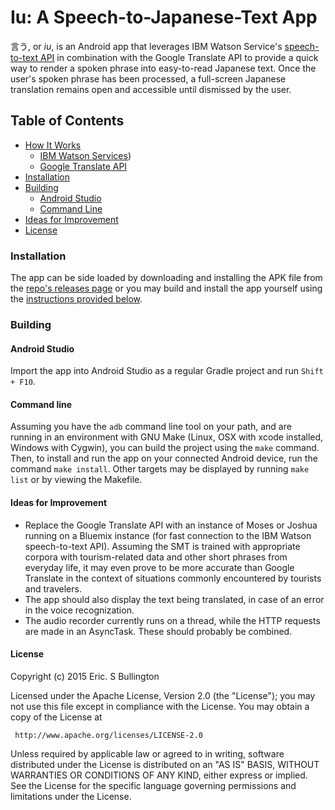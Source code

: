 # Iu: A Speech-to-Japanese-Text App

言う, or *iu*, is an Android app that leverages IBM Watson Service's [speech-to-text API]() in combination with the Google Translate API to provide a quick way to render a spoken phrase into easy-to-read Japanese text.  Once the user's spoken phrase has been processed, a full-screen Japanese translation remains open and accessible until dismissed by the user.

## Table of Contents

* [How It Works](#how-it-works)
  * [IBM Watson Services](#ibm-watson-services))
  * [Google Translate API](#google-translate-api)
* [Installation](#installation)
* [Building](#building)
  * [Android Studio](#android-studio)
  * [Command Line](#command-line)
* [Ideas for Improvement](#ideas-for-improvement)
* [License](#license)

### Installation

The app can be side loaded by downloading and installing the APK file from the [repo's releases page](https://github.com/esbullington/speechtojapanese/releases/tag/v0.1.0) or you may build and install the app yourself using the [instructions provided below](#building).

### Building

#### Android Studio

Import the app into Android Studio as a regular Gradle project and run `Shift + F10`.

#### Command line

Assuming you have the `adb` command line tool on your path, and are running in an environment with GNU Make (Linux, OSX with xcode installed, Windows with Cygwin), you can build the project using the `make` command.  Then, to install and run the app on your connected Android device, run the command `make install`.  Other targets may be displayed by running `make list` or by viewing the Makefile.


#### Ideas for Improvement

- Replace the Google Translate API with an instance of Moses or Joshua running on a Bluemix instance (for fast connection to the IBM Watson speech-to-text API). Assuming the SMT is trained with appropriate corpora with tourism-related data and other short phrases from everyday life, it may even prove to be more accurate than Google Translate in the context of situations commonly encountered by tourists and travelers.
- The app should also display the text being translated, in case of an error in the voice recognization.
- The audio recorder currently runs on a thread, while the HTTP requests are made in an AsyncTask.  These should probably be combined.

#### License

Copyright (c) 2015 Eric. S Bullington

 Licensed under the Apache License, Version 2.0 (the "License");
 you may not use this file except in compliance with the License.
 You may obtain a copy of the License at

     http://www.apache.org/licenses/LICENSE-2.0

 Unless required by applicable law or agreed to in writing, software
 distributed under the License is distributed on an "AS IS" BASIS,
 WITHOUT WARRANTIES OR CONDITIONS OF ANY KIND, either express or implied.
 See the License for the specific language governing permissions and
 limitations under the License.
